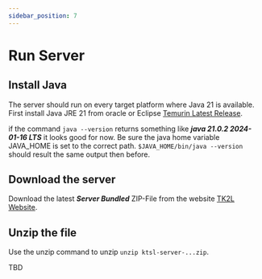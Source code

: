 ```yaml
---
sidebar_position: 7
---
```


# Run Server

## Install Java

The server should run on every target platform where Java 21 is available. First install
Java JRE 21 from oracle or Eclipse [Temurin Latest Release](https://adoptium.net/de/temurin/releases/).

if the command `java --version` returns something like ***java 21.0.2 2024-01-16 LTS*** it
looks good for now. Be sure the java home variable JAVA_HOME is set to the correct path.
```$JAVA_HOME/bin/java --version``` should result the same output then before.

## Download the server

Download the latest ***Server Bundled*** ZIP-File from the website [TK2L Website](https://tk2l.org#downloads).

## Unzip the file

Use the unzip command to unzip `unzip ktsl-server-...zip`.

TBD